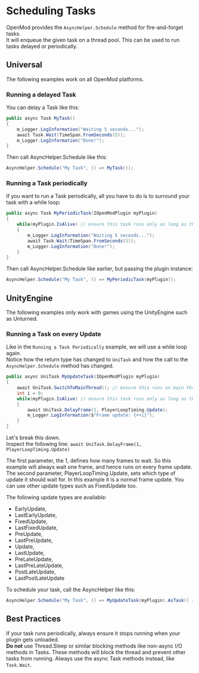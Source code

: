 # Scheduling Tasks
OpenMod provides the `AsyncHelper.Schedule` method for fire-and-forget tasks.  
It will enqueue the given task on a thread pool. This can be used to run tasks delayed or periodically.  

## Universal
The following examples work on all OpenMod platforms.

### Running a delayed Task
You can delay a Task like this:

```c#
public async Task MyTask()
{
    m_Logger.LogInformation("Waiting 5 seconds...");
    await Task.Wait(TimeSpan.FromSeconds(5));
    m_Logger.LogInformation("Done!");
}
```
Then call AsyncHelper.Schedule like this:
```c#
AsyncHelper.Schedule("My Task", () => MyTask());
```

### Running a Task periodically
If you want to run a Task periodically, all you have to do is to surround your task with a while loop:

```c#
public async Task MyPeriodicTask(IOpenModPlugin myPlugin)
{
    while(myPlugin.IsAlive) // ensure this task runs only as long as the plugin is loaded 
    {
        m_Logger.LogInformation("Waiting 5 seconds...");
        await Task.Wait(TimeSpan.FromSeconds(5));
        m_Logger.LogInformation("Done!");
    }
}
```
Then call AsyncHelper.Schedule like earlier, but passing the plugin instance:
```c#
AsyncHelper.Schedule("My Task", () => MyPeriodicTask(myPlugin));
```

## UnityEngine
The following examples only work with games using the UnityEngine such as Unturned.

### Running a Task on every Update
Like in the `Running a Task Periodically` example, we will use a while loop again.  
Notice how the return type has changed to `UniTask` and how the call to the `AsyncHelper.Schedule` method has changed.

```c#
public async UniTask MyUpdateTask(IOpenModPlugin myPlugin)
{
    await UniTask.SwitchToMainThread(); // ensure this runs on main thread first.
    int i = 0;
    while(myPlugin.IsAlive) // ensure this task runs only as long as the plugin is loaded 
    {
        await UniTask.DelayFrame(1, PlayerLoopTiming.Update);
        m_Logger.LogInformation($"Frame update: {++i}");
    }
}
```

Let's break this down.  
Inspect the following line:
`await UniTask.DelayFrame(1, PlayerLoopTiming.Update)`  

The first parameter, the 1, defines how many frames to wait. So this example will always wait one frame, and hence runs on every frame update.  
The second parameter, PlayerLoopTiming.Update, sets which type of update it should wait for. In this example it is a normal frame update. You can use other update types such as FixedUpdate too.

The following update types are available:

* EarlyUpdate,
* LastEarlyUpdate,
* FixedUpdate,
* LastFixedUpdate,
* PreUpdate,
* LastPreUpdate,
* Update,
* LastUpdate,
* PreLateUpdate,
* LastPreLateUpdate,
* PostLateUpdate,
* LastPostLateUpdate

To schedule your task, call the AsyncHelper like this: 
```c#
AsyncHelper.Schedule("My Task", () => MyUpdateTask(myPlugin).AsTask() /* for UniTask, you will have to use .AsTask() */);
```

## Best Practices
If your task runs periodically, always ensure it stops running when your plugin gets unloaded.   
**Do not** use Thread.Sleep or similar blocking methods like non-async I/O methods in Tasks. These methods will block the thread and prevent other tasks from running. Always use the async Task methods instead, like `Task.Wait`.
